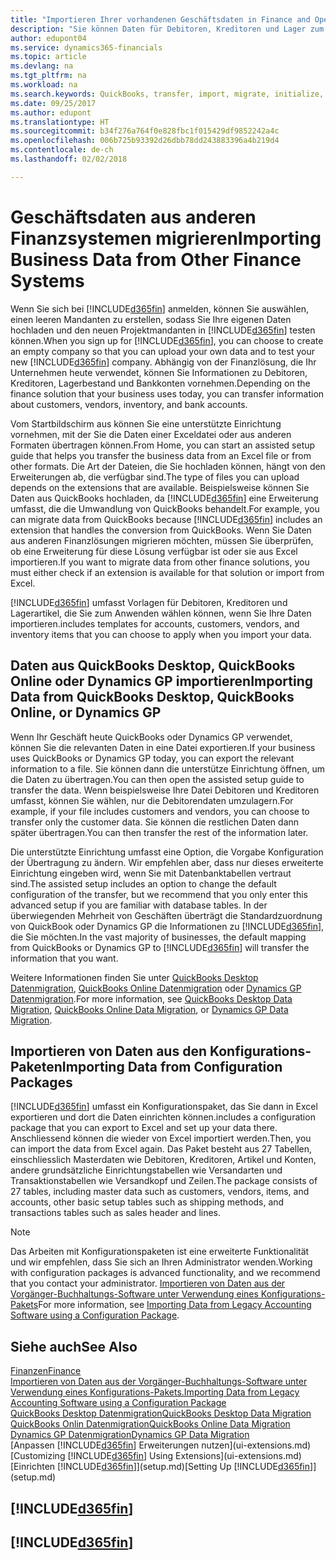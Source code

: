 ```yaml
---
title: "Importieren Ihrer vorhandenen Geschäftsdaten in Finance and Operations, Business edition | Microsoft Docs"
description: "Sie können Daten für Debitoren, Kreditoren und Lager zum Beispiel aus Excel oder QuickBooks oder Dynamics GP in Finance and Operations, Business edition migrieren."
author: edupont04
ms.service: dynamics365-financials
ms.topic: article
ms.devlang: na
ms.tgt_pltfrm: na
ms.workload: na
ms.search.keywords: QuickBooks, transfer, import, migrate, initialize, implement
ms.date: 09/25/2017
ms.author: edupont
ms.translationtype: HT
ms.sourcegitcommit: b34f276a764f0e828fbc1f015429df9852242a4c
ms.openlocfilehash: 006b725b93392d26dbb78dd243883396a4b219d4
ms.contentlocale: de-ch
ms.lasthandoff: 02/02/2018

---
```

# <a name="importing-business-data-from-other-finance-systems"></a><span data-ttu-id="6eead-103">Geschäftsdaten aus anderen Finanzsystemen migrieren</span><span class="sxs-lookup"><span data-stu-id="6eead-103">Importing Business Data from Other Finance Systems</span></span>
<span data-ttu-id="6eead-104">Wenn Sie sich bei [!INCLUDE[d365fin](includes/d365fin_md.md)] anmelden, können Sie auswählen, einen leeren Mandanten zu erstellen, sodass Sie Ihre eigenen Daten hochladen und den neuen Projektmandanten in [!INCLUDE[d365fin](includes/d365fin_md.md)] testen können.</span><span class="sxs-lookup"><span data-stu-id="6eead-104">When you sign up for [!INCLUDE[d365fin](includes/d365fin_md.md)], you can choose to create an empty company so that you can upload your own data and to test your new [!INCLUDE[d365fin](includes/d365fin_md.md)] company.</span></span> <span data-ttu-id="6eead-105">Abhängig von der Finanzlösung, die Ihr Unternehmen heute verwendet, können Sie Informationen zu Debitoren, Kreditoren, Lagerbestand und Bankkonten vornehmen.</span><span class="sxs-lookup"><span data-stu-id="6eead-105">Depending on the finance solution that your business uses today, you can transfer information about customers, vendors, inventory, and bank accounts.</span></span>  

<span data-ttu-id="6eead-106">Vom Startbildschirm aus können Sie eine unterstützte Einrichtung vornehmen, mit der Sie die Daten einer Exceldatei oder aus anderen Formaten übertragen können.</span><span class="sxs-lookup"><span data-stu-id="6eead-106">From Home, you can start an assisted setup guide that helps you transfer the business data from an Excel file or from other formats.</span></span> <span data-ttu-id="6eead-107">Die Art der Dateien, die Sie hochladen können, hängt von den Erweiterungen ab, die verfügbar sind.</span><span class="sxs-lookup"><span data-stu-id="6eead-107">The type of files you can upload depends on the extensions that are available.</span></span> <span data-ttu-id="6eead-108">Beispielsweise können Sie Daten aus QuickBooks hochladen, da [!INCLUDE[d365fin](includes/d365fin_md.md)] eine Erweiterung umfasst, die die Umwandlung von QuickBooks behandelt.</span><span class="sxs-lookup"><span data-stu-id="6eead-108">For example, you can migrate data from QuickBooks because [!INCLUDE[d365fin](includes/d365fin_md.md)] includes an extension that handles the conversion from QuickBooks.</span></span> <span data-ttu-id="6eead-109">Wenn Sie Daten aus anderen Finanzlösungen migrieren möchten, müssen Sie überprüfen, ob eine Erweiterung für diese Lösung verfügbar ist oder sie aus Excel importieren.</span><span class="sxs-lookup"><span data-stu-id="6eead-109">If you want to migrate data from other finance solutions, you must either check if an extension is available for that solution or import from Excel.</span></span>  

[!INCLUDE[d365fin](includes/d365fin_md.md)] <span data-ttu-id="6eead-110"> umfasst Vorlagen für Debitoren, Kreditoren und Lagerartikel, die Sie zum Anwenden wählen können, wenn Sie Ihre Daten importieren.</span><span class="sxs-lookup"><span data-stu-id="6eead-110">includes templates for accounts, customers, vendors, and inventory items that you can choose to apply when you import your data.</span></span>  

## <a name="importing-data-from-quickbooks-desktop-quickbooks-online-or-dynamics-gp"></a><span data-ttu-id="6eead-111">Daten aus QuickBooks Desktop, QuickBooks Online oder Dynamics GP importieren</span><span class="sxs-lookup"><span data-stu-id="6eead-111">Importing Data from QuickBooks Desktop, QuickBooks Online, or Dynamics GP</span></span>
<span data-ttu-id="6eead-112">Wenn Ihr Geschäft heute QuickBooks oder Dynamics GP verwendet, können Sie die relevanten Daten in eine Datei exportieren.</span><span class="sxs-lookup"><span data-stu-id="6eead-112">If your business uses QuickBooks or Dynamics GP today, you can export the relevant information to a file.</span></span> <span data-ttu-id="6eead-113">Sie können dann die unterstütze Einrichtung öffnen, um die Daten zu übertragen.</span><span class="sxs-lookup"><span data-stu-id="6eead-113">You can then open the assisted setup guide to transfer the data.</span></span>
<span data-ttu-id="6eead-114">Wenn beispielsweise Ihre Datei Debitoren und Kreditoren umfasst, können Sie wählen, nur die Debitorendaten umzulagern.</span><span class="sxs-lookup"><span data-stu-id="6eead-114">For example, if your file includes customers and vendors, you can choose to transfer only the customer data.</span></span> <span data-ttu-id="6eead-115">Sie können die restlichen Daten dann später übertragen.</span><span class="sxs-lookup"><span data-stu-id="6eead-115">You can then transfer the rest of the information later.</span></span>  

<span data-ttu-id="6eead-116">Die unterstützte Einrichtung umfasst eine Option, die Vorgabe Konfiguration der Übertragung zu ändern. Wir empfehlen aber, dass nur dieses erweiterte Einrichtung eingeben wird, wenn Sie mit Datenbanktabellen vertraut sind.</span><span class="sxs-lookup"><span data-stu-id="6eead-116">The assisted setup includes an option to change the default configuration of the transfer, but we recommend that you only enter this advanced setup if you are familiar with database tables.</span></span> <span data-ttu-id="6eead-117">In der überwiegenden Mehrheit von Geschäften überträgt die Standardzuordnung von QuickBook oder Dynamics GP die Informationen zu [!INCLUDE[d365fin](includes/d365fin_md.md)], die Sie möchten.</span><span class="sxs-lookup"><span data-stu-id="6eead-117">In the vast majority of businesses, the default mapping from QuickBooks or Dynamics GP to [!INCLUDE[d365fin](includes/d365fin_md.md)] will transfer the information that you want.</span></span>  

<span data-ttu-id="6eead-118">Weitere Informationen finden Sie unter [QuickBooks Desktop Datenmigration](ui-extensions-quickbooks-data-migration.md), [QuickBooks Online Datenmigration](ui-extensions-quickbooks-online-data-migration.md) oder [Dynamics GP Datenmigration](ui-extensions-dynamicsgp-data-migration.md).</span><span class="sxs-lookup"><span data-stu-id="6eead-118">For more information, see [QuickBooks Desktop Data Migration](ui-extensions-quickbooks-data-migration.md), [QuickBooks Online Data Migration](ui-extensions-quickbooks-online-data-migration.md), or [Dynamics GP Data Migration](ui-extensions-dynamicsgp-data-migration.md).</span></span>  

## <a name="importing-data-from-configuration-packages"></a><span data-ttu-id="6eead-119">Importieren von Daten aus den Konfigurations-Paketen</span><span class="sxs-lookup"><span data-stu-id="6eead-119">Importing Data from Configuration Packages</span></span>
[!INCLUDE[d365fin](includes/d365fin_md.md)] <span data-ttu-id="6eead-120"> umfasst ein Konfigurationspaket, das Sie dann in Excel exportieren und dort die Daten einrichten können.</span><span class="sxs-lookup"><span data-stu-id="6eead-120">includes a configuration package that you can export to Excel and set up your data there.</span></span> <span data-ttu-id="6eead-121">Anschliessend können die wieder von Excel importiert werden.</span><span class="sxs-lookup"><span data-stu-id="6eead-121">Then, you can import the data from Excel again.</span></span> <span data-ttu-id="6eead-122">Das Paket besteht aus 27 Tabellen, einschliesslich Masterdaten wie Debitoren, Kreditoren, Artikel und Konten, andere grundsätzliche Einrichtungstabellen wie Versandarten und Transaktionstabellen wie Versandkopf und Zeilen.</span><span class="sxs-lookup"><span data-stu-id="6eead-122">The package consists of 27 tables, including master data such as customers, vendors, items, and accounts, other basic setup tables such as shipping methods, and transactions tables such as sales header and lines.</span></span>  

> [!NOTE]  
>   <span data-ttu-id="6eead-123">Das Arbeiten mit Konfigurationspaketen ist eine erweiterte Funktionalität und wir empfehlen, dass Sie sich an Ihren Administrator wenden.</span><span class="sxs-lookup"><span data-stu-id="6eead-123">Working with configuration packages is advanced functionality, and we recommend that you contact your administrator.</span></span> <span data-ttu-id="6eead-124">[Importieren von Daten aus der Vorgänger-Buchhaltungs-Software unter Verwendung eines Konfigurations-Pakets](across-import-data-configuration-packages.md)</span><span class="sxs-lookup"><span data-stu-id="6eead-124">For more information, see [Importing Data from Legacy Accounting Software using a Configuration Package](across-import-data-configuration-packages.md).</span></span>  

## <a name="see-also"></a><span data-ttu-id="6eead-125">Siehe auch</span><span class="sxs-lookup"><span data-stu-id="6eead-125">See Also</span></span>
[<span data-ttu-id="6eead-126">Finanzen</span><span class="sxs-lookup"><span data-stu-id="6eead-126">Finance</span></span>](finance.md)  
[<span data-ttu-id="6eead-127">Importieren von Daten aus der Vorgänger-Buchhaltungs-Software unter Verwendung eines Konfigurations-Pakets.</span><span class="sxs-lookup"><span data-stu-id="6eead-127">Importing Data from Legacy Accounting Software using a Configuration Package</span></span>](across-import-data-configuration-packages.md)  
[<span data-ttu-id="6eead-128">QuickBooks Desktop Datenmigration</span><span class="sxs-lookup"><span data-stu-id="6eead-128">QuickBooks Desktop Data Migration</span></span>](ui-extensions-quickbooks-data-migration.md)  
[<span data-ttu-id="6eead-129">QuickBooks Onlin Datenmigration</span><span class="sxs-lookup"><span data-stu-id="6eead-129">QuickBooks Online Data Migration</span></span>](ui-extensions-quickbooks-online-data-migration.md)  
[<span data-ttu-id="6eead-130">Dynamics GP Datenmigration</span><span class="sxs-lookup"><span data-stu-id="6eead-130">Dynamics GP Data Migration</span></span>](ui-extensions-dynamicsgp-data-migration.md)  
<span data-ttu-id="6eead-131">[Anpassen [!INCLUDE[d365fin](includes/d365fin_md.md)] Erweiterungen nutzen](ui-extensions.md) </span><span class="sxs-lookup"><span data-stu-id="6eead-131">[Customizing [!INCLUDE[d365fin](includes/d365fin_md.md)] Using Extensions](ui-extensions.md) </span></span>  
<span data-ttu-id="6eead-132">[Einrichten [!INCLUDE[d365fin](includes/d365fin_md.md)]](setup.md)</span><span class="sxs-lookup"><span data-stu-id="6eead-132">[Setting Up [!INCLUDE[d365fin](includes/d365fin_md.md)]](setup.md)</span></span>

## [!INCLUDE[d365fin](includes/free_trial_md.md)]  
## [!INCLUDE[d365fin](includes/training_link_md.md)]

